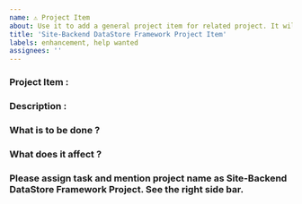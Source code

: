 ```yaml
---
name: ⚠ Project Item
about: Use it to add a general project item for related project. It will be tracked under Site-Backend DataStore Framework Project.
title: 'Site-Backend DataStore Framework Project Item'
labels: enhancement, help wanted
assignees: ''
---
```



<!-- DO NOT DELETE 
validate_template=true
template_path=.github/ISSUE_TEMPLATE/Project_Item_Template.md
-->

### Project Item : 

### Description : 


### What is to be done ?


### What does it affect ? 
<!-- Frontend, Backend, APIs, Framework, Project-Related -->



### Please assign task and mention project name as Site-Backend DataStore Framework Project. See the right side bar.